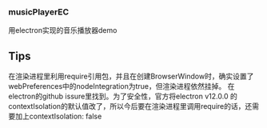 ### musicPlayerEC
 用electron实现的音乐播放器demo
 
## Tips
在渲染进程里利用require引用包，并且在创建BrowserWindow时，确实设置了webPreferences中的nodeIntegration为true，但渲染进程依然挂掉。
在electron的github issure里找到。为了安全性，官方将electron v12.0.0 的contextIsolation的默认值改了，所以今后要在渲染进程里调用require的话，还需要加上contextIsolation: false
